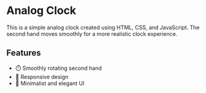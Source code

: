 # Analog Clock  

This is a simple analog clock created using HTML, CSS, and JavaScript. The second hand moves smoothly for a more realistic clock experience.  

## Features  
- ⏱️ Smoothly rotating second hand  
- 📱 Responsive design  
- 🎨 Minimalist and elegant UI  
